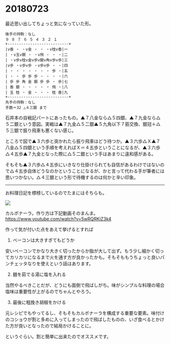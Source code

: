 # 20180723

最近思い出してちょっと気になっていた形。

```
後手の持駒：なし 
９ ８ ７ ６ ５ ４ ３ ２ １ 
+---------------------------+ 
|v香 ・ ・v金 ・ ・ ・v桂v香|一 
| ・v玉v銀 ・ ・v飛 ・ ・ ・|二 
| ・v歩v桂v金v歩v銀v角v歩v歩|三 
|v歩 ・v歩v歩 ・v歩v歩 ・ ・|四 
| ・ ・ ・ ・ ・ ・ ・ 歩 ・|五 
| ・ ・ 歩 歩 歩 ・ ・ ・ ・|六 
| 歩 歩 角 金 銀 歩 歩 ・ 歩|七 
| 香 銀 ・ ・ ・ ・ ・ 飛 ・|八 
| 玉 桂 ・ 金 ・ ・ ・ 桂 香|九 
+---------------------------+ 
先手の持駒：なし 
手数＝32 △４三銀 まで
```

石井本の自戦記パートにあったもの。▲７八金なら△５四銀、▲７九金なら△５二銀という意図。実戦は▲７九金△５二銀▲５九角以下７筋交換、銀冠＋△５三銀で振り飛車も悪くない感じ。

ところで図で▲３六歩と突かれたら振り飛車はどう待つか。▲３六歩△Ｘ▲７八金△５四銀という手順を考えればＸ＝４五歩ということになるが、▲３六歩△４五歩▲７九金となった際に△５二銀という手はあまりに違和感がある。

そもそも▲３六歩△４五歩にいきなり仕掛けられても自信があるわけではないので△４五歩自体どうなのかということになるが、かと言って代わる手が筆者には思いつかない。△４三銀という形で待機するのは何かと辛い印象。

---

お料理日記を標榜しているのでたまにはそちらも。

![](https://raw.githubusercontent.com/ebiwoteni/urwz4000/master/blog/images/20180723.jpg)

カルボナーラ。作り方は下記動画そのまんま。  
https://www.youtube.com/watch?v=5wRQRKjZ3k4

作って気が付いた点をあえて挙げるとすれば

1. ベーコンは大きすぎてもどうか

安いベーコンでかなり大きく切ったからか脂が大して出ず。もう少し細かく切ってカリカリになるまで火を通す方が良かったかも。そもそももうちょっと良いパンチェッタなりを使えという話はあります。

2. 麺を茹でる湯に塩を入れる

当然やるべきことだが、どうにも面倒で飛ばしがち。味がシンプルな料理の場合塩味は重要性が上がるのでちゃんとやろう。

3. 最後に粗挽き胡椒をかける

元レシピでもやってるし、そもそもカルボナーラを構成する重要な要素。味付けのコショウが割と多めに入ってしまったので飛ばしたものの、いざ食べるとかけた方が良いとなったので結局かけることに。

というぐらい。割と簡単に出来たのでオススメです。
